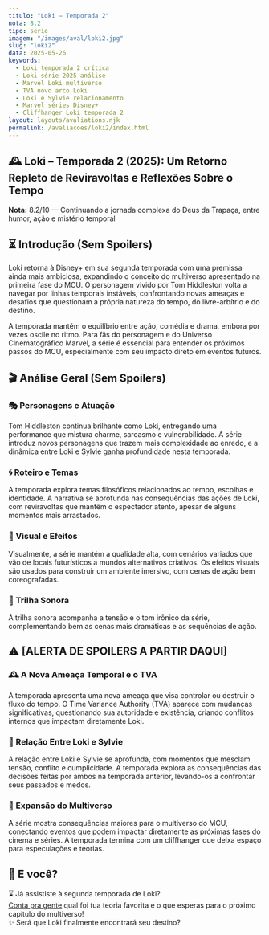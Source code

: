 ```yaml
---
titulo: "Loki – Temporada 2"
nota: 8.2
tipo: serie
imagem: "/images/aval/loki2.jpg"
slug: "loki2"
data: 2025-05-26
keywords:
  - Loki temporada 2 crítica
  - Loki série 2025 análise
  - Marvel Loki multiverso
  - TVA novo arco Loki
  - Loki e Sylvie relacionamento
  - Marvel séries Disney+
  - Cliffhanger Loki temporada 2
layout: layouts/avaliations.njk
permalink: /avaliacoes/loki2/index.html    
---
```


## 🕰️ Loki – Temporada 2 (2025): Um Retorno Repleto de Reviravoltas e Reflexões Sobre o Tempo

**Nota:** 8.2/10 — Continuando a jornada complexa do Deus da Trapaça, entre humor, ação e mistério temporal

## ⏳ Introdução (Sem Spoilers)

Loki retorna à Disney+ em sua segunda temporada com uma premissa ainda mais ambiciosa, expandindo o conceito do multiverso apresentado na primeira fase do MCU. O personagem vivido por Tom Hiddleston volta a navegar por linhas temporais instáveis, confrontando novas ameaças e desafios que questionam a própria natureza do tempo, do livre-arbítrio e do destino.

A temporada mantém o equilíbrio entre ação, comédia e drama, embora por vezes oscile no ritmo. Para fãs do personagem e do Universo Cinematográfico Marvel, a série é essencial para entender os próximos passos do MCU, especialmente com seu impacto direto em eventos futuros.

## 🎬 Análise Geral (Sem Spoilers)

### 🎭 Personagens e Atuação

Tom Hiddleston continua brilhante como Loki, entregando uma performance que mistura charme, sarcasmo e vulnerabilidade. A série introduz novos personagens que trazem mais complexidade ao enredo, e a dinâmica entre Loki e Sylvie ganha profundidade nesta temporada.

### 🌀 Roteiro e Temas

A temporada explora temas filosóficos relacionados ao tempo, escolhas e identidade. A narrativa se aprofunda nas consequências das ações de Loki, com reviravoltas que mantêm o espectador atento, apesar de alguns momentos mais arrastados.

### 🔮 Visual e Efeitos

Visualmente, a série mantém a qualidade alta, com cenários variados que vão de locais futurísticos a mundos alternativos criativos. Os efeitos visuais são usados para construir um ambiente imersivo, com cenas de ação bem coreografadas.

### 🎵 Trilha Sonora

A trilha sonora acompanha a tensão e o tom irônico da série, complementando bem as cenas mais dramáticas e as sequências de ação.

## ⚠️ [ALERTA DE SPOILERS A PARTIR DAQUI]

### 🕰️ A Nova Ameaça Temporal e o TVA

A temporada apresenta uma nova ameaça que visa controlar ou destruir o fluxo do tempo. O Time Variance Authority (TVA) aparece com mudanças significativas, questionando sua autoridade e existência, criando conflitos internos que impactam diretamente Loki.

### 🤝 Relação Entre Loki e Sylvie

A relação entre Loki e Sylvie se aprofunda, com momentos que mesclam tensão, conflito e cumplicidade. A temporada explora as consequências das decisões feitas por ambos na temporada anterior, levando-os a confrontar seus passados e medos.

### 🌌 Expansão do Multiverso

A série mostra consequências maiores para o multiverso do MCU, conectando eventos que podem impactar diretamente as próximas fases do cinema e séries. A temporada termina com um cliffhanger que deixa espaço para especulações e teorias.

## 📢 E você?

⌛ Já assististe à segunda temporada de Loki?  
[Conta pra gente](../../contacto.html) qual foi tua teoria favorita e o que esperas para o próximo capítulo do multiverso!  
✨ Será que Loki finalmente encontrará seu destino?
